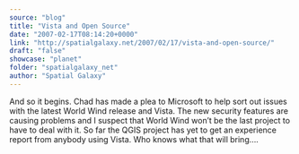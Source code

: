 ```yaml
---
source: "blog"
title: "Vista and Open Source"
date: "2007-02-17T08:14:20+0000"
link: "http://spatialgalaxy.net/2007/02/17/vista-and-open-source/"
draft: "false"
showcase: "planet"
folder: "spatialgalaxy_net"
author: "Spatial Galaxy"
---
```


And so it begins. Chad has made a plea to Microsoft to help sort out issues with the latest World Wind release and Vista. The new security features are causing problems and I suspect that World Wind won&rsquo;t be the last project to have to deal with it. So far the QGIS project has yet to get an experience report from anybody using Vista. Who knows what that will bring&hellip;.
